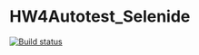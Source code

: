 # HW4Autotest_Selenide
[![Build status](https://ci.appveyor.com/api/projects/status/g0emimb1vvakx566?svg=true)](https://ci.appveyor.com/project/NatalyaZinger/hw4autotest-selenide)
